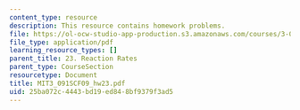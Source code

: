 ```yaml
---
content_type: resource
description: This resource contains homework problems.
file: https://ol-ocw-studio-app-production.s3.amazonaws.com/courses/3-091sc-introduction-to-solid-state-chemistry-fall-2010/25ba072c4443bd19ed848bf9379f3ad5_MIT3_091SCF09_hw23.pdf
file_type: application/pdf
learning_resource_types: []
parent_title: 23. Reaction Rates
parent_type: CourseSection
resourcetype: Document
title: MIT3_091SCF09_hw23.pdf
uid: 25ba072c-4443-bd19-ed84-8bf9379f3ad5
---
```

